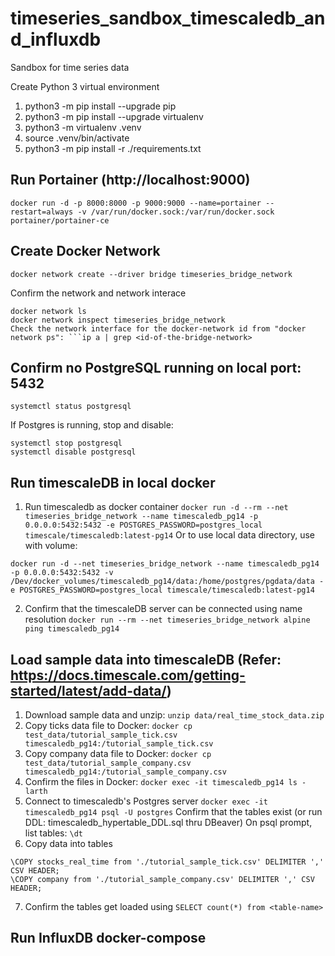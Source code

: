 # timeseries_sandbox_timescaledb_and_influxdb
Sandbox for time series data

Create Python 3 virtual environment
1. python3 -m pip install --upgrade pip
2. python3 -m pip install --upgrade virtualenv
3. python3 -m virtualenv .venv
4. source .venv/bin/activate
5. python3 -m pip install -r ./requirements.txt


## Run Portainer (http://localhost:9000)
```
docker run -d -p 8000:8000 -p 9000:9000 --name=portainer --restart=always -v /var/run/docker.sock:/var/run/docker.sock  portainer/portainer-ce
```

## Create Docker Network
```
docker network create --driver bridge timeseries_bridge_network
```

Confirm the network and network interace
```
docker network ls
docker network inspect timeseries_bridge_network
Check the network interface for the docker-network id from "docker network ps": ```ip a | grep <id-of-the-bridge-network>
```

## Confirm no PostgreSQL running on local port: 5432
```
systemctl status postgresql
```

If Postgres is running, stop and disable:
```
systemctl stop postgresql
systemctl disable postgresql
```

## Run timescaleDB in local docker
1. Run timescaledb as docker container
```docker run -d --rm --net timeseries_bridge_network --name timescaledb_pg14 -p 0.0.0.0:5432:5432 -e POSTGRES_PASSWORD=postgres_local timescale/timescaledb:latest-pg14```
Or to use local data directory, use with volume: 
```
docker run -d --net timeseries_bridge_network --name timescaledb_pg14 -p 0.0.0.0:5432:5432 -v /Dev/docker_volumes/timescaledb_pg14/data:/home/postgres/pgdata/data -e POSTGRES_PASSWORD=postgres_local timescale/timescaledb:latest-pg14
```
2. Confirm that the timescaleDB server can be connected using name resolution
```docker run --rm --net timeseries_bridge_network alpine ping timescaledb_pg14```


## Load sample data into timescaleDB (Refer: https://docs.timescale.com/getting-started/latest/add-data/)
1. Download sample data and unzip: ```unzip data/real_time_stock_data.zip```
2. Copy ticks data file to Docker: ```docker cp test_data/tutorial_sample_tick.csv timescaledb_pg14:/tutorial_sample_tick.csv```
3. Copy company data file to Docker: ```docker cp test_data/tutorial_sample_company.csv timescaledb_pg14:/tutorial_sample_company.csv```
4. Confirm the files in Docker: ```docker exec -it timescaledb_pg14 ls -larth```
5. Connect to timescaledb's Postgres server
```docker exec -it timescaledb_pg14 psql -U postgres```
Confirm that the tables exist (or run DDL: timescaledb_hypertable_DDL.sql thru DBeaver)
On psql prompt, list tables: ```\dt```
6. Copy data into tables
```
\COPY stocks_real_time from './tutorial_sample_tick.csv' DELIMITER ',' CSV HEADER;
\COPY company from './tutorial_sample_company.csv' DELIMITER ',' CSV HEADER;
```
7. Confirm the tables get loaded using 
```SELECT count(*) from <table-name>```

## Run InfluxDB docker-compose
